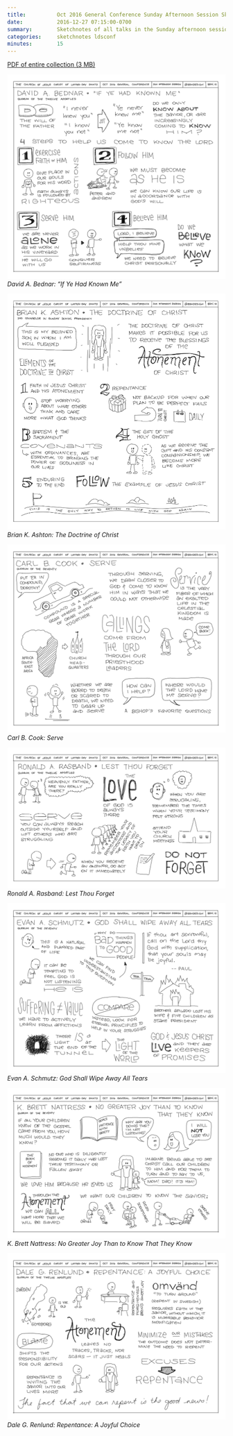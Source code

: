 ```yaml
---
title:          Oct 2016 General Conference Sunday Afternoon Session Sketchnotes
date:           2016-12-27 07:15:00-0700
summary:        Sketchnotes of all talks in the Sunday afternoon session from Oct 2016 LDS General Conference
categories:     sketchnotes ldsconf
minutes:        15
---
```


[PDF of entire collection (3 MB)](/images/sketchnotes/general-conference-oct-2016/oct-2016-general-conference-06-sun-afternoon-sketchnotes.pdf)

![General Conference 31](/images/sketchnotes/general-conference-oct-2016/oct-2016-general-conference-sketchnote-31.jpg)
_David A. Bednar: “If Ye Had Known Me”_

![General Conference 32](/images/sketchnotes/general-conference-oct-2016/oct-2016-general-conference-sketchnote-32.jpg)
_Brian K. Ashton: The Doctrine of Christ_

![General Conference 33](/images/sketchnotes/general-conference-oct-2016/oct-2016-general-conference-sketchnote-33.jpg)
_Carl B. Cook: Serve_

![General Conference 34](/images/sketchnotes/general-conference-oct-2016/oct-2016-general-conference-sketchnote-34.jpg)
_Ronald A. Rasband: Lest Thou Forget_

![General Conference 35](/images/sketchnotes/general-conference-oct-2016/oct-2016-general-conference-sketchnote-35.jpg)
_Evan A. Schmutz: God Shall Wipe Away All Tears_

![General Conference 36](/images/sketchnotes/general-conference-oct-2016/oct-2016-general-conference-sketchnote-36.jpg)
_K. Brett Nattress: No Greater Joy Than to Know That They Know_

![General Conference 37](/images/sketchnotes/general-conference-oct-2016/oct-2016-general-conference-sketchnote-37.jpg)
_Dale G. Renlund: Repentance: A Joyful Choice_
